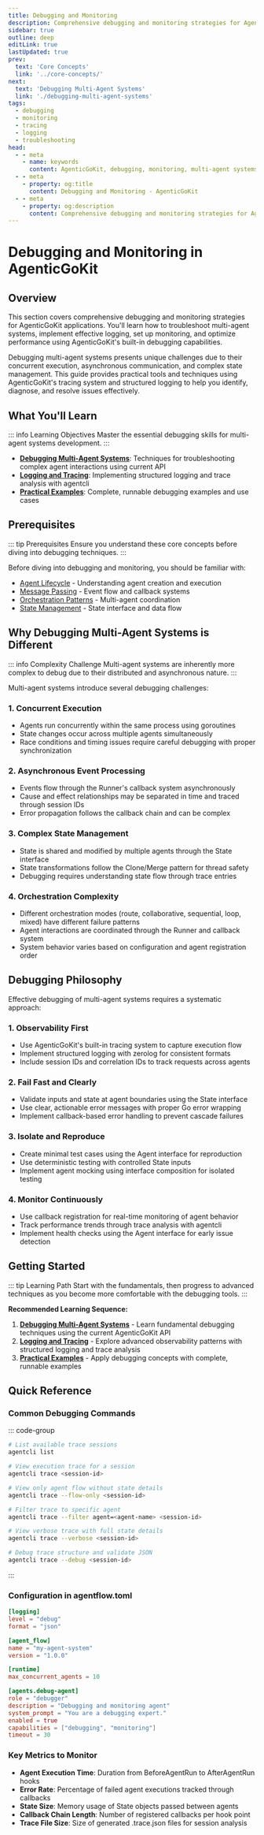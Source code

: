 ```yaml
---
title: Debugging and Monitoring
description: Comprehensive debugging and monitoring strategies for AgenticGoKit applications
sidebar: true
outline: deep
editLink: true
lastUpdated: true
prev:
  text: 'Core Concepts'
  link: '../core-concepts/'
next:
  text: 'Debugging Multi-Agent Systems'
  link: './debugging-multi-agent-systems'
tags:
  - debugging
  - monitoring
  - tracing
  - logging
  - troubleshooting
head:
  - - meta
    - name: keywords
      content: AgenticGoKit, debugging, monitoring, multi-agent systems, tracing, logging
  - - meta
    - property: og:title
      content: Debugging and Monitoring - AgenticGoKit
  - - meta
    - property: og:description
      content: Comprehensive debugging and monitoring strategies for AgenticGoKit applications
---
```


# Debugging and Monitoring in AgenticGoKit

## Overview

This section covers comprehensive debugging and monitoring strategies for AgenticGoKit applications. You'll learn how to troubleshoot multi-agent systems, implement effective logging, set up monitoring, and optimize performance using AgenticGoKit's built-in debugging capabilities.

Debugging multi-agent systems presents unique challenges due to their concurrent execution, asynchronous communication, and complex state management. This guide provides practical tools and techniques using AgenticGoKit's tracing system and structured logging to help you identify, diagnose, and resolve issues effectively.

## What You'll Learn

::: info Learning Objectives
Master the essential debugging skills for multi-agent systems development.
:::

- **[Debugging Multi-Agent Systems](./debugging-multi-agent-systems)**: Techniques for troubleshooting complex agent interactions using current API
- **[Logging and Tracing](./logging-and-tracing)**: Implementing structured logging and trace analysis with agentcli
- **[Practical Examples](./practical-examples)**: Complete, runnable debugging examples and use cases

## Prerequisites

::: tip Prerequisites
Ensure you understand these core concepts before diving into debugging techniques.
:::

Before diving into debugging and monitoring, you should be familiar with:

- [Agent Lifecycle](../core-concepts/agent-lifecycle) - Understanding agent creation and execution
- [Message Passing](../core-concepts/message-passing) - Event flow and callback systems  
- [Orchestration Patterns](../core-concepts/orchestration-patterns) - Multi-agent coordination
- [State Management](../core-concepts/state-management) - State interface and data flow

## Why Debugging Multi-Agent Systems is Different

::: info Complexity Challenge
Multi-agent systems are inherently more complex to debug due to their distributed and asynchronous nature.
:::

Multi-agent systems introduce several debugging challenges:

### 1. Concurrent Execution
- Agents run concurrently within the same process using goroutines
- State changes occur across multiple agents simultaneously
- Race conditions and timing issues require careful debugging with proper synchronization

### 2. Asynchronous Event Processing
- Events flow through the Runner's callback system asynchronously
- Cause and effect relationships may be separated in time and traced through session IDs
- Error propagation follows the callback chain and can be complex

### 3. Complex State Management
- State is shared and modified by multiple agents through the State interface
- State transformations follow the Clone/Merge pattern for thread safety
- Debugging requires understanding state flow through trace entries

### 4. Orchestration Complexity
- Different orchestration modes (route, collaborative, sequential, loop, mixed) have different failure patterns
- Agent interactions are coordinated through the Runner and callback system
- System behavior varies based on configuration and agent registration order

## Debugging Philosophy

Effective debugging of multi-agent systems requires a systematic approach:

### 1. Observability First
- Use AgenticGoKit's built-in tracing system to capture execution flow
- Implement structured logging with zerolog for consistent formats
- Include session IDs and correlation IDs to track requests across agents

### 2. Fail Fast and Clearly
- Validate inputs and state at agent boundaries using the State interface
- Use clear, actionable error messages with proper Go error wrapping
- Implement callback-based error handling to prevent cascade failures

### 3. Isolate and Reproduce
- Create minimal test cases using the Agent interface for reproduction
- Use deterministic testing with controlled State inputs
- Implement agent mocking using interface composition for isolated testing

### 4. Monitor Continuously
- Use callback registration for real-time monitoring of agent behavior
- Track performance trends through trace analysis with agentcli
- Implement health checks using the Agent interface for early issue detection

## Getting Started

::: tip Learning Path
Start with the fundamentals, then progress to advanced techniques as you become more comfortable with the debugging tools.
:::

**Recommended Learning Sequence:**

1. **[Debugging Multi-Agent Systems](./debugging-multi-agent-systems)** - Learn fundamental debugging techniques using the current AgenticGoKit API
2. **[Logging and Tracing](./logging-and-tracing)** - Explore advanced observability patterns with structured logging and trace analysis
3. **[Practical Examples](./practical-examples)** - Apply debugging concepts with complete, runnable examples

## Quick Reference

### Common Debugging Commands

::: code-group

```bash [Basic Commands]
# List available trace sessions
agentcli list

# View execution trace for a session
agentcli trace <session-id>
```

```bash [Advanced Commands]
# View only agent flow without state details
agentcli trace --flow-only <session-id>

# Filter trace to specific agent
agentcli trace --filter agent=<agent-name> <session-id>

# View verbose trace with full state details
agentcli trace --verbose <session-id>

# Debug trace structure and validate JSON
agentcli trace --debug <session-id>
```

:::

### Configuration in agentflow.toml

```toml
[logging]
level = "debug"
format = "json"

[agent_flow]
name = "my-agent-system"
version = "1.0.0"

[runtime]
max_concurrent_agents = 10

[agents.debug-agent]
role = "debugger"
description = "Debugging and monitoring agent"
system_prompt = "You are a debugging expert."
enabled = true
capabilities = ["debugging", "monitoring"]
timeout = 30
```

### Key Metrics to Monitor

- **Agent Execution Time**: Duration from BeforeAgentRun to AfterAgentRun hooks
- **Error Rate**: Percentage of failed agent executions tracked through callbacks
- **State Size**: Memory usage of State objects passed between agents
- **Callback Chain Length**: Number of registered callbacks per hook point
- **Trace File Size**: Size of generated .trace.json files for session analysis
